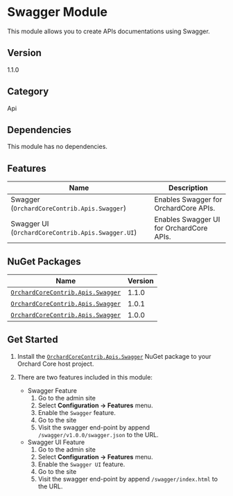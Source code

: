 # Swagger Module

This module allows you to create APIs documentations using Swagger.

## Version

1.1.0

## Category

Api

## Dependencies

This module has no dependencies.

## Features

| Name | Description |
| --- | --- |
| Swagger (`OrchardCoreContrib.Apis.Swagger`)  | Enables Swagger for OrchardCore APIs. |
| Swagger UI (`OrchardCoreContrib.Apis.Swagger.UI`) | Enables Swagger UI for OrchardCore APIs. |

## NuGet Packages

| Name | Version |
| --- | --- |
| [`OrchardCoreContrib.Apis.Swagger`](https://www.nuget.org/packages/OrchardCoreContrib.Apis.Swagger/1.1.0) | 1.1.0 |
| [`OrchardCoreContrib.Apis.Swagger`](https://www.nuget.org/packages/OrchardCoreContrib.Apis.Swagger/1.0.1) | 1.0.1 |
| [`OrchardCoreContrib.Apis.Swagger`](https://www.nuget.org/packages/OrchardCoreContrib.Apis.Swagger/1.0.0) | 1.0.0 |

## Get Started

1. Install the [`OrchardCoreContrib.Apis.Swagger`](https://www.nuget.org/packages/OrchardCoreContrib.Apis.Swagger/) NuGet package to your Orchard Core host project.
2. There are two features included in this module:

    - Swagger Feature
        1. Go to the admin site
        2. Select **Configuration -> Features** menu.
        3. Enable the `Swagger` feature.
        4. Go to the site
        5. Visit the swagger end-point by append `/swagger/v1.0.0/swagger.json` to the URL.
    - Swagger UI Feature
        1. Go to the admin site
        2. Select **Configuration -> Features** menu.
        3. Enable the `Swagger UI` feature.
        4. Go to the site
        5. Visit the swagger end-point by append `/swagger/index.html` to the URL.
